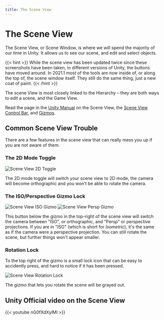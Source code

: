 ```yaml
---
title: The Scene View
---
```

# The Scene View
The Scene View, or Scene Window, is where we will spend the majority of our time in Unity. It allows us to see our scene, and edit and select objects.

{{< hint >}}
While the scene view has been updated twice since these screenshots have been taken, in different versions of Unity, the buttons have moved around. In 2021.1 most of the tools are now inside of, or along the top of, the scene window itself. They still do the same thing, just a new coat of paint.
{{< /hint >}}

The scene View is most closely linked to the Hierarchy &#8211; they are both ways to edit a scene, and the Game View.

Read the page in the [Unity Manual](https://docs.unity3d.com/Manual/SceneViewNavigation.html) on the Scene View, the [Scene View Control Bar](https://docs.unity3d.com/Manual/ViewModes.html), and [Gizmos](https://docs.unity3d.com/Manual/GizmosMenu.html).

## Common Scene View Trouble 
There are a few features in the scene view that can really mess you up if you are not aware of them. 

### The 2D Mode Toggle
![Scene View 2D Toggle](/images/unity/scene-view/sceneView2DToggle.PNG)

The 2D mode toggle will switch your scene view to 2D mode, the camera will become orthographic and you won't be able to rotate the camera.

### The ISO/Perspective Gizmo Lock
![Scene View ISO Gizmo](/images/unity/scene-view/sceneViewISOGizmo.PNG)
![Scene View Persp Gizmo](/images/unity/scene-view/SceneViewPerspGizmo.PNG)

This button below the gizmo in the top-right of the scene view will switch the camera between "ISO", or orthographic, and "Persp" or perspective projections. If you are in "ISO" (which is short for *Isometric*), it's the same as if the camera were a perspective projection. You can still rotate the scene, but further things won't appear smaller.

### Rotation Lock
To the top right of the gizmo is a small lock icon that can be easy to accidently press, and hard to notice if it has been pressed.

![Scene View Rotation Lock](/images/unity/scene-view/SceneViewRotationLock.PNG)

The gizmo that lets you rotate the scene will be grayed out.

## Unity Official video on the Scene View
{{< youtube nG0fXdXylMI >}} 
